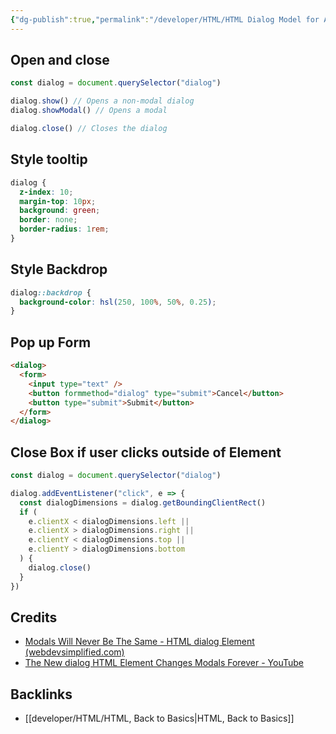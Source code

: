 ```yaml
---
{"dg-publish":true,"permalink":"/developer/HTML/HTML Dialog Model for Accessable Tooltips, Pop-ups, and More/"}
---
```



## Open and close 
```js
const dialog = document.querySelector("dialog")

dialog.show() // Opens a non-modal dialog
dialog.showModal() // Opens a modal

dialog.close() // Closes the dialog
```

## Style tooltip
```css
dialog {
  z-index: 10;
  margin-top: 10px;
  background: green;
  border: none;
  border-radius: 1rem;
}
```

## Style Backdrop
```css
dialog::backdrop {
  background-color: hsl(250, 100%, 50%, 0.25);
}
```

## Pop up Form
```html
<dialog>
  <form>
    <input type="text" />
    <button formmethod="dialog" type="submit">Cancel</button>
    <button type="submit">Submit</button>
  </form>
</dialog>
```

## Close Box if user clicks outside of Element
```js 
const dialog = document.querySelector("dialog") 

dialog.addEventListener("click", e => {
  const dialogDimensions = dialog.getBoundingClientRect()
  if (
    e.clientX < dialogDimensions.left ||
    e.clientX > dialogDimensions.right ||
    e.clientY < dialogDimensions.top ||
    e.clientY > dialogDimensions.bottom
  ) {
    dialog.close()
  }
})
```

## Credits
- [Modals Will Never Be The Same - HTML dialog Element (webdevsimplified.com)](https://blog.webdevsimplified.com/2023-04/html-dialog/)
- [The New dialog HTML Element Changes Modals Forever - YouTube](https://www.youtube.com/watch?v=ywtkJkxJsdg)

## Backlinks
- [[developer/HTML/HTML, Back to Basics\|HTML, Back to Basics]]